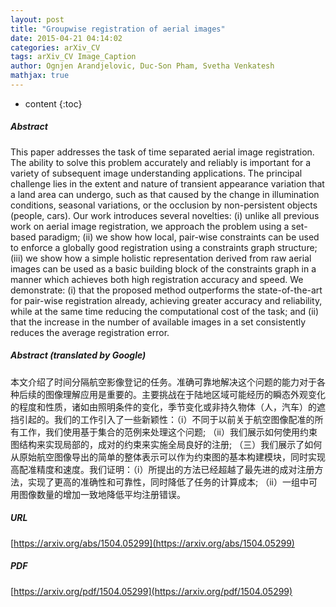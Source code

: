 ```yaml
---
layout: post
title: "Groupwise registration of aerial images"
date: 2015-04-21 04:14:02
categories: arXiv_CV
tags: arXiv_CV Image_Caption
author: Ognjen Arandjelovic, Duc-Son Pham, Svetha Venkatesh
mathjax: true
---
```


* content
{:toc}

##### Abstract
This paper addresses the task of time separated aerial image registration. The ability to solve this problem accurately and reliably is important for a variety of subsequent image understanding applications. The principal challenge lies in the extent and nature of transient appearance variation that a land area can undergo, such as that caused by the change in illumination conditions, seasonal variations, or the occlusion by non-persistent objects (people, cars). Our work introduces several novelties: (i) unlike all previous work on aerial image registration, we approach the problem using a set-based paradigm; (ii) we show how local, pair-wise constraints can be used to enforce a globally good registration using a constraints graph structure; (iii) we show how a simple holistic representation derived from raw aerial images can be used as a basic building block of the constraints graph in a manner which achieves both high registration accuracy and speed. We demonstrate: (i) that the proposed method outperforms the state-of-the-art for pair-wise registration already, achieving greater accuracy and reliability, while at the same time reducing the computational cost of the task; and (ii) that the increase in the number of available images in a set consistently reduces the average registration error.

##### Abstract (translated by Google)
本文介绍了时间分隔航空影像登记的任务。准确可靠地解决这个问题的能力对于各种后续的图像理解应用是重要的。主要挑战在于陆地区域可能经历的瞬态外观变化的程度和性质，诸如由照明条件的变化，季节变化或非持久物体（人，汽车）的遮挡引起的。我们的工作引入了一些新颖性：（i）不同于以前关于航空图像配准的所有工作，我们使用基于集合的范例来处理这个问题; （ii）我们展示如何使用约束图结构来实现局部的，成对的约束来实施全局良好的注册; （三）我们展示了如何从原始航空图像导出的简单的整体表示可以作为约束图的基本构建模块，同时实现高配准精度和速度。我们证明：（i）所提出的方法已经超越了最先进的成对注册方法，实现了更高的准确性和可靠性，同时降低了任务的计算成本; （ii）一组中可用图像数量的增加一致地降低平均注册错误。

##### URL
[https://arxiv.org/abs/1504.05299](https://arxiv.org/abs/1504.05299)

##### PDF
[https://arxiv.org/pdf/1504.05299](https://arxiv.org/pdf/1504.05299)

